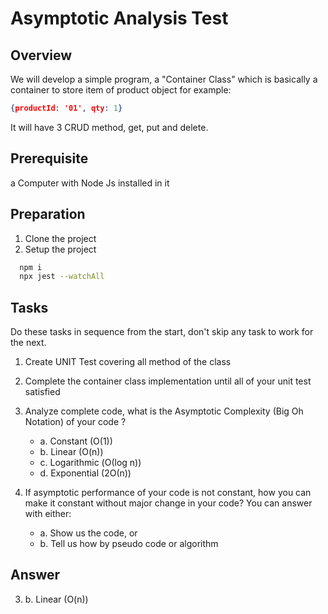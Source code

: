 # Asymptotic Analysis Test

## Overview
We will develop a simple program, a "Container Class" which is basically a container to store item of product object for example:
```json
{productId: '01', qty: 1}
```
It will have 3 CRUD method, get, put and delete.

## Prerequisite
a Computer with Node Js installed in it

## Preparation
1. Clone the project
2. Setup the project
```sh
  npm i
  npx jest --watchAll
```
## Tasks
Do these tasks in sequence from the start, don't skip any task to work for the next.

1. Create UNIT Test covering all method of the class
2. Complete the container class implementation until all of your unit test satisfied
3. Analyze complete code, what is the Asymptotic Complexity (Big Oh Notation) of your code ?
    - a. Constant (O(1))
    - b. Linear (O(n))
    - c. Logarithmic (Ο(log n))
    - d. Exponential (2Ο(n))
  
4. If asymptotic performance of your code is not constant, how you can make it constant without major change in your code?
  You can answer with either:
    - a. Show us the code, or
    - b. Tell us how by pseudo code or algorithm

## Answer
3. b. Linear (O(n))

